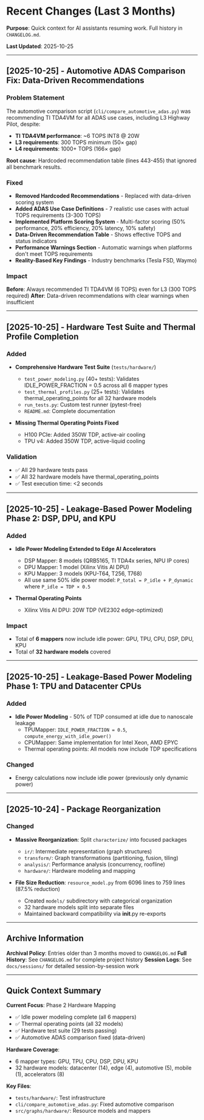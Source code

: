 # Recent Changes (Last 3 Months)

**Purpose**: Quick context for AI assistants resuming work. Full history in `CHANGELOG.md`.

**Last Updated**: 2025-10-25

---

## [2025-10-25] - Automotive ADAS Comparison Fix: Data-Driven Recommendations

### Problem Statement

The automotive comparison script (`cli/compare_automotive_adas.py`) was recommending TI TDA4VM for all ADAS use cases, including L3 Highway Pilot, despite:
- **TI TDA4VM performance**: ~6 TOPS INT8 @ 20W
- **L3 requirements**: 300 TOPS minimum (50× gap)
- **L4 requirements**: 1000+ TOPS (166× gap)

**Root cause**: Hardcoded recommendation table (lines 443-455) that ignored all benchmark results.

### Fixed

- **Removed Hardcoded Recommendations** - Replaced with data-driven scoring system
- **Added ADAS Use Case Definitions** - 7 realistic use cases with actual TOPS requirements (3-300 TOPS)
- **Implemented Platform Scoring System** - Multi-factor scoring (50% performance, 20% efficiency, 20% latency, 10% safety)
- **Data-Driven Recommendation Table** - Shows effective TOPS and status indicators
- **Performance Warnings Section** - Automatic warnings when platforms don't meet TOPS requirements
- **Reality-Based Key Findings** - Industry benchmarks (Tesla FSD, Waymo)

### Impact

**Before**: Always recommended TI TDA4VM (6 TOPS) even for L3 (300 TOPS required)
**After**: Data-driven recommendations with clear warnings when insufficient

---

## [2025-10-25] - Hardware Test Suite and Thermal Profile Completion

### Added

- **Comprehensive Hardware Test Suite** (`tests/hardware/`)
  - `test_power_modeling.py` (40+ tests): Validates IDLE_POWER_FRACTION = 0.5 across all 6 mapper types
  - `test_thermal_profiles.py` (25+ tests): Validates thermal_operating_points for all 32 hardware models
  - `run_tests.py`: Custom test runner (pytest-free)
  - `README.md`: Complete documentation

- **Missing Thermal Operating Points Fixed**
  - H100 PCIe: Added 350W TDP, active-air cooling
  - TPU v4: Added 350W TDP, active-liquid cooling

### Validation

- ✅ All 29 hardware tests pass
- ✅ All 32 hardware models have thermal_operating_points
- ✅ Test execution time: <2 seconds

---

## [2025-10-25] - Leakage-Based Power Modeling Phase 2: DSP, DPU, and KPU

### Added

- **Idle Power Modeling Extended to Edge AI Accelerators**
  - DSP Mapper: 8 models (QRB5165, TI TDA4x series, NPU IP cores)
  - DPU Mapper: 1 model (Xilinx Vitis AI DPU)
  - KPU Mapper: 3 models (KPU-T64, T256, T768)
  - All use same 50% idle power model: `P_total = P_idle + P_dynamic` where `P_idle = TDP × 0.5`

- **Thermal Operating Points**
  - Xilinx Vitis AI DPU: 20W TDP (VE2302 edge-optimized)

### Impact

- Total of **6 mappers** now include idle power: GPU, TPU, CPU, DSP, DPU, KPU
- Total of **32 hardware models** covered

---

## [2025-10-25] - Leakage-Based Power Modeling Phase 1: TPU and Datacenter CPUs

### Added

- **Idle Power Modeling** - 50% of TDP consumed at idle due to nanoscale leakage
  - TPUMapper: `IDLE_POWER_FRACTION = 0.5`, `compute_energy_with_idle_power()`
  - CPUMapper: Same implementation for Intel Xeon, AMD EPYC
  - Thermal operating points: All models now include TDP specifications

### Changed

- Energy calculations now include idle power (previously only dynamic power)

---

## [2025-10-24] - Package Reorganization

### Changed

- **Massive Reorganization**: Split `characterize/` into focused packages
  - `ir/`: Intermediate representation (graph structures)
  - `transform/`: Graph transformations (partitioning, fusion, tiling)
  - `analysis/`: Performance analysis (concurrency, roofline)
  - `hardware/`: Hardware modeling and mapping

- **File Size Reduction**: `resource_model.py` from 6096 lines to 759 lines (87.5% reduction)
  - Created `models/` subdirectory with categorical organization
  - 32 hardware models split into separate files
  - Maintained backward compatibility via __init__.py re-exports

---

## Archive Information

**Archival Policy**: Entries older than 3 months moved to `CHANGELOG.md`
**Full History**: See `CHANGELOG.md` for complete project history
**Session Logs**: See `docs/sessions/` for detailed session-by-session work

---

## Quick Context Summary

**Current Focus**: Phase 2 Hardware Mapping
- ✅ Idle power modeling complete (all 6 mappers)
- ✅ Thermal operating points (all 32 models)
- ✅ Hardware test suite (29 tests passing)
- ✅ Automotive ADAS comparison fixed (data-driven)

**Hardware Coverage**:
- 6 mapper types: GPU, TPU, CPU, DSP, DPU, KPU
- 32 hardware models: datacenter (14), edge (4), automotive (5), mobile (1), accelerators (8)

**Key Files**:
- `tests/hardware/`: Test infrastructure
- `cli/compare_automotive_adas.py`: Fixed automotive comparison
- `src/graphs/hardware/`: Resource models and mappers
